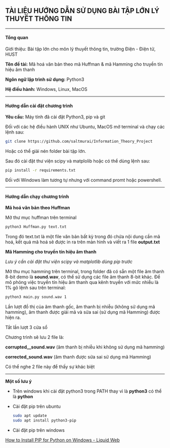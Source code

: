## TÀI LIỆU HƯỚNG DẪN SỬ DỤNG BÀI TẬP LỚN LÝ THUYẾT THÔNG TIN

---

#### Tổng quan

Giới thiệu: Bài tập lớn cho môn lý thuyết thông tin, trường Điện - Điện tử, HUST 

**Tên đề tài:** Mã hoá văn bản theo mã Huffman & mã Hamming cho truyền tín hiệu âm thanh

**Ngôn ngữ lập trình sử dụng:** Python3

**Hệ điều hành:** Windows, Linux, MacOS

---

#### Hướng dẫn cài đặt chương trình

**Yêu cầu:** Máy tính đã cài đặt Python3, pip và git

Đối với các hệ điều hành UNIX như Ubuntu, MacOS mở terminal và chạy các lệnh sau:

```bash
git clone https://github.com/saltmurai/Information_Theory_Project
```

Hoặc có thể giải nén folder bài tập lớn.

Sau đó cài đặt thư viện scipy và matplolib hoặc có thể dùng lệnh sau:

```bash
pip install -r requirements.txt
```

Đối với Windows làm tương tự nhưng với command promt hoặc powershell.

---

#### Hướng dẫn chạy chương trình

**Mã hoá văn bản theo Huffman**

Mở thư mục huffman trên terminal

```bash
python3 Huffman.py text.txt
```

Trong đó text.txt là một file văn bản bất kỳ trong đó chứa nội dung cần mã hoá, kết quả mã hoá sẽ được in ra trên màn hình và viết ra 1 file **output.txt**

**Mã Hamming cho truyền tín hiệu âm thanh**

*Lưu ý cần cài đặt thư viện scipy và matplotlib dùng pip trước*

Mở thu mục hamming trên terminal, trong folder đã có sẵn một file âm thanh 8-bit demo là **sound.wav**, có thể sử dụng các file âm thanh 8-bit khác. Để mô phỏng việc truyền tín hiệu âm thanh qua kênh truyền với mức nhiễu là 1% gõ lệnh sau trên terminal:

```bash
python3 main.py sound.wav 1
```

Lần lượt đồ thị của âm thanh gốc, âm thanh bị nhiễu (không sử dụng mã hamming), âm thanh được giải mã và sửa sai (sử dụng mã Hamming) được hiện ra. 

Tắt lần lượt 3 cửa sổ

Chương trình sẽ lưu 2 file là:

**corrupted__sound.wav** (âm thanh bị nhiễu khi không sử dụng mã hamming)

**corrected_sound.wav** (âm thanh được sửa sai sử dụng mã Hamming)

Có thể nghe 2 file này để thấy sự khác biệt

---

**Một số lưu ý**

- Trên windows khi cài đặt python3 trong PATH thay vì là **python3** có thể là **python**

- Cài đặt pip trên ubuntu
  
  ```bash
  sudo apt update
  sudo apt install python3-pip
  ```

- Cài đặt pip trên windows

[How to Install PIP for Python on Windows - Liquid Web](https://www.liquidweb.com/kb/install-pip-windows/)


